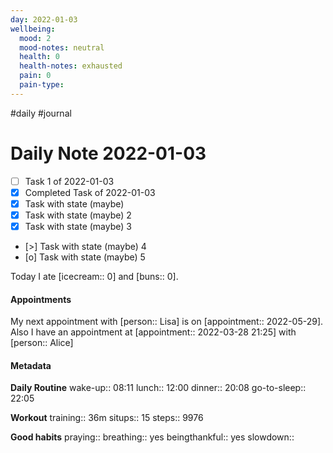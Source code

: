 ```yaml
---
day: 2022-01-03
wellbeing:
  mood: 2
  mood-notes: neutral
  health: 0
  health-notes: exhausted
  pain: 0
  pain-type: 
---
```

#daily #journal

# Daily Note 2022-01-03

- [ ] Task 1 of 2022-01-03
- [x] Completed Task of 2022-01-03
- [x] Task with state (maybe)
- [x] Task with state (maybe) 2
- [x] Task with state (maybe) 3
- [>] Task with state (maybe) 4
- [o] Task with state (maybe) 5

Today I ate [icecream:: 0] and [buns:: 0].

#### Appointments
My next appointment with [person:: Lisa] is on [appointment:: 2022-05-29].
Also I have an appointment at [appointment:: 2022-03-28 21:25] with [person:: Alice]

#### Metadata

**Daily Routine**
wake-up:: 08:11
lunch:: 12:00
dinner:: 20:08
go-to-sleep:: 22:05

**Workout**
training:: 36m
situps:: 15
steps:: 9976

**Good habits**
praying:: 
breathing:: yes
beingthankful:: yes
slowdown:: 
